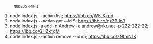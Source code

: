          NODEJS-HW-1

1. node index.js --action list;
   https://ibb.co/W5JKkpd
2. node index.js --action get --id 5;
   https://ibb.co/qsZBJp3
3. node index.js -a add -n Andrew -e andrew@ukr.net -p 222-222-22;
   https://ibb.co/GHZk4qM
4. node index.js --action remove --id=5;
   https://ibb.co/zNtmN1K
